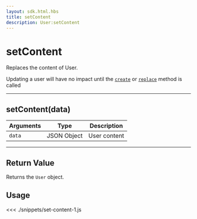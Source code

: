 ```yaml
---
layout: sdk.html.hbs
title: setContent
description: User:setContent
---
```


# setContent

Replaces the content of User.

<div class="alert alert-info">
Updating a user will have no impact until the <a href="/sdk/js/5/user/create"><code>create</code></a> or <a href="/sdk/js/5/user/replace"><code>replace</code></a> method is called
</div>

---

## setContent(data)

| Arguments | Type        | Description  |
| --------- | ----------- | ------------ |
| `data`    | JSON Object | User content |

---

## Return Value

Returns the `User` object.

## Usage

<<< ./snippets/set-content-1.js
